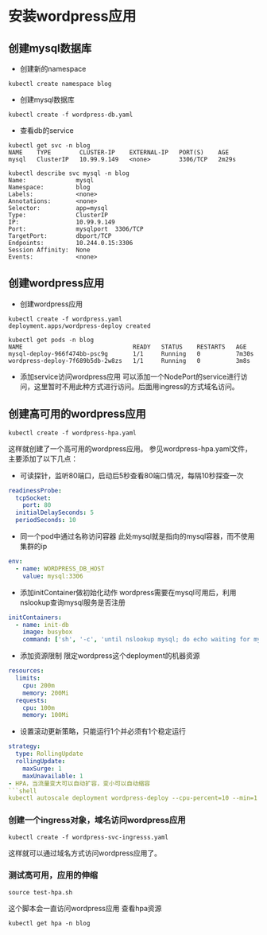 # 安装wordpress应用
## 创建mysql数据库
- 创建新的namespace
```shell
kubectl create namespace blog
```
- 创建mysql数据库
```shell
kubectl create -f wordpress-db.yaml
```
- 查看db的service
```shell
kubectl get svc -n blog
NAME    TYPE        CLUSTER-IP    EXTERNAL-IP   PORT(S)    AGE
mysql   ClusterIP   10.99.9.149   <none>        3306/TCP   2m29s

kubectl describe svc mysql -n blog
Name:              mysql
Namespace:         blog
Labels:            <none>
Annotations:       <none>
Selector:          app=mysql
Type:              ClusterIP
IP:                10.99.9.149
Port:              mysqlport  3306/TCP
TargetPort:        dbport/TCP
Endpoints:         10.244.0.15:3306
Session Affinity:  None
Events:            <none>
```
## 创建wordpress应用
- 创建wordpress应用
```shell
kubectl create -f wordpress.yaml
deployment.apps/wordpress-deploy created

kubectl get pods -n blog
NAME                               READY   STATUS    RESTARTS   AGE
mysql-deploy-966f474bb-psc9g       1/1     Running   0          7m30s
wordpress-deploy-7f689b5db-2w8zs   1/1     Running   0          3m8s
```
- 添加service访问wordpress应用
可以添加一个NodePort的service进行访问，这里暂时不用此种方式进行访问。后面用ingress的方式域名访问。
## 创建高可用的wordpress应用
```shell
kubectl create -f wordpress-hpa.yaml
```
这样就创建了一个高可用的wordpress应用。
参见wordpress-hpa.yaml文件，主要添加了以下几点：
- 可读探针，监听80端口，启动后5秒查看80端口情况，每隔10秒探查一次
```yaml
readinessProbe:
  tcpSocket:
    port: 80
  initialDelaySeconds: 5
  periodSeconds: 10 
```
- 同一个pod中通过名称访问容器
此处mysql就是指向的mysql容器，而不使用集群的ip
```yaml
env:
  - name: WORDPRESS_DB_HOST
    value: mysql:3306
```
- 添加initContainer做初始化动作
wordpress需要在mysql可用后，利用nslookup查询mysql服务是否注册
```yaml
initContainers:
  - name: init-db
    image: busybox
    command: ['sh', '-c', 'until nslookup mysql; do echo waiting for mysql service; sleep 2; done;']
```
- 添加资源限制
限定wordpress这个deployment的机器资源
```yaml
resources:
  limits:
    cpu: 200m
    memory: 200Mi
  requests:
    cpu: 100m
    memory: 100Mi
```   
- 设置滚动更新策略，只能运行1个并必须有1个稳定运行
```yaml
strategy:
  type: RollingUpdate
  rollingUpdate:
    maxSurge: 1
    maxUnavailable: 1 
- HPA，当流量变大可以自动扩容，变小可以自动缩容
```shell
kubectl autoscale deployment wordpress-deploy --cpu-percent=10 --min=1 --max=10 -n blog
```    
### 创建一个ingress对象，域名访问wordpress应用
```shell
kubectl create -f wordpress-svc-ingresss.yaml
```
这样就可以通过域名方式访问wordpress应用了。
### 测试高可用，应用的伸缩
```shell
source test-hpa.sh
```
这个脚本会一直访问wordpress应用
查看hpa资源
```shell
kubectl get hpa -n blog
```
